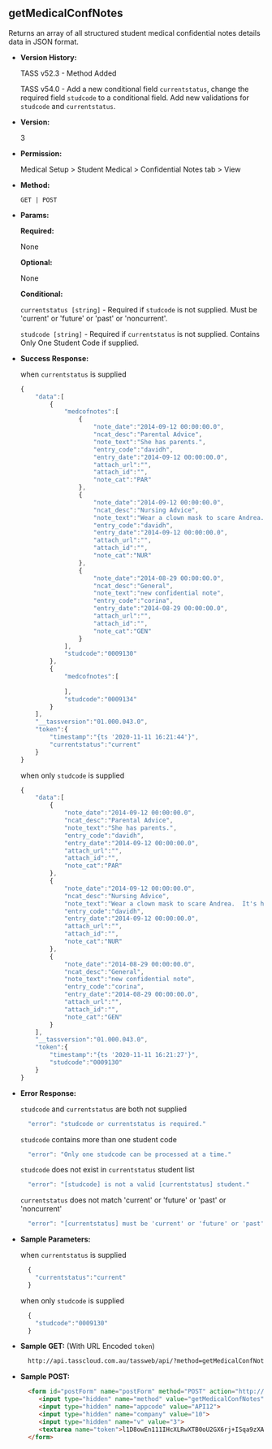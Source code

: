 **getMedicalConfNotes**
----
  Returns an array of all structured student medical confidential notes details data in JSON format.
  
* **Version History:**

  TASS v52.3 - Method Added

  TASS v54.0 - Add a new conditional field `currentstatus`, change the required field `studcode` to a conditional field. Add new validations for `studcode` and `currentstatus`.

* **Version:**

  3

* **Permission:**

  Medical Setup > Student Medical > Confidential Notes tab > View

* **Method:**

  `GET | POST`
  
*  **Params:**

   **Required:**
 
   None

   **Optional:**

   None

   **Conditional:**

    `currentstatus [string]` - Required if `studcode` is not supplied. Must be 'current' or 'future' or 'past' or 'noncurrent'.

    `studcode [string]` - Required if `currentstatus` is not supplied. Contains Only One Student Code if supplied.

* **Success Response:**

    when `currentstatus` is supplied
    ```javascript
    {
        "data":[
            {
                "medcofnotes":[
                    {
                        "note_date":"2014-09-12 00:00:00.0",
                        "ncat_desc":"Parental Advice",
                        "note_text":"She has parents.",
                        "entry_code":"davidh",
                        "entry_date":"2014-09-12 00:00:00.0",
                        "attach_url":"",
                        "attach_id":"",
                        "note_cat":"PAR"
                    },
                    {
                        "note_date":"2014-09-12 00:00:00.0",
                        "ncat_desc":"Nursing Advice",
                        "note_text":"Wear a clown mask to scare Andrea.  It's hilarious.",
                        "entry_code":"davidh",
                        "entry_date":"2014-09-12 00:00:00.0",
                        "attach_url":"",
                        "attach_id":"",
                        "note_cat":"NUR"
                    },
                    {
                        "note_date":"2014-08-29 00:00:00.0",
                        "ncat_desc":"General",
                        "note_text":"new confidential note",
                        "entry_code":"corina",
                        "entry_date":"2014-08-29 00:00:00.0",
                        "attach_url":"",
                        "attach_id":"",
                        "note_cat":"GEN"
                    }
                ],
                "studcode":"0009130"
            },
            {
                "medcofnotes":[
                    
                ],
                "studcode":"0009134"
            }
        ],
        "__tassversion":"01.000.043.0",
        "token":{
            "timestamp":"{ts '2020-11-11 16:21:44'}",
            "currentstatus":"current"
        }
    }
    ```

    when only `studcode` is supplied
    ```javascript
    {
        "data":[
            {
                "note_date":"2014-09-12 00:00:00.0",
                "ncat_desc":"Parental Advice",
                "note_text":"She has parents.",
                "entry_code":"davidh",
                "entry_date":"2014-09-12 00:00:00.0",
                "attach_url":"",
                "attach_id":"",
                "note_cat":"PAR"
            },
            {
                "note_date":"2014-09-12 00:00:00.0",
                "ncat_desc":"Nursing Advice",
                "note_text":"Wear a clown mask to scare Andrea.  It's hilarious.",
                "entry_code":"davidh",
                "entry_date":"2014-09-12 00:00:00.0",
                "attach_url":"",
                "attach_id":"",
                "note_cat":"NUR"
            },
            {
                "note_date":"2014-08-29 00:00:00.0",
                "ncat_desc":"General",
                "note_text":"new confidential note",
                "entry_code":"corina",
                "entry_date":"2014-08-29 00:00:00.0",
                "attach_url":"",
                "attach_id":"",
                "note_cat":"GEN"
            }
        ],
        "__tassversion":"01.000.043.0",
        "token":{
            "timestamp":"{ts '2020-11-11 16:21:27'}",
            "studcode":"0009130"
        }
    }
    ```
 
* **Error Response:**

    `studcode` and `currentstatus` are both not supplied
    ```javascript
      "error": "studcode or currentstatus is required."
    ```

    `studcode` contains more than one student code
    ```javascript
      "error": "Only one studcode can be processed at a time."
    ```

    `studcode` does not exist in `currentstatus` student list
    ```javascript
      "error": "[studcode] is not a valid [currentstatus] student."
    ```

    `currentstatus` does not match 'current' or 'future' or 'past' or 'noncurrent'
    ```javascript
      "error": "[currentstatus] must be 'current' or 'future' or 'past' or 'noncurrent'."
    ```

* **Sample Parameters:**

    when `currentstatus` is supplied
  ```javascript
    {
      "currentstatus":"current"
    }
  ```

    when only `studcode` is supplied
  ```javascript
    {
      "studcode":"0009130"
    }
  ```

* **Sample GET:** (With URL Encoded `token`)

  ```HTML
    http://api.tasscloud.com.au/tassweb/api/?method=getMedicalConfNotes&appcode=API12&company=10&v=3&token=l1D8owEn111IHcXLRwXTB0oU2GX6rj%2BISqa9zXA8We3J3mwgjW5pdUvFK3%2FIZ4mJ4bMyfKTmEoup%2B3tTE9GeLQ%3D%3D
  ```
  
* **Sample POST:**

  ```HTML
    <form id="postForm" name="postForm" method="POST" action="http://api.tasscloud.com.au/tassweb/api/">
       <input type="hidden" name="method" value="getMedicalConfNotes">
       <input type="hidden" name="appcode" value="API12">
       <input type="hidden" name="company" value="10">
       <input type="hidden" name="v" value="3">
       <textarea name="token">l1D8owEn111IHcXLRwXTB0oU2GX6rj+ISqa9zXA8We3J3mwgjW5pdUvFK3/IZ4mJ4bMyfKTmEoup+3tTE9GeLQ==</textarea>
    </form>
  ```
